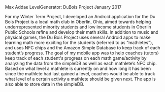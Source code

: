 Max Addae
                                          LevelGenerator: DuBois Project
                                                    January 2017
                                                    
For my Winter Term Project, I developed an Android application for the Du Bois Project is a local math club in Oberlin, Ohio, aimed towards helping underrepresented minority students and low income students in Oberlin Public Schools refine and develop their math skills. In addition to music and physical games, the Du Bois Project uses several Android apps to make learning math more exciting for the students (referred to as “mathletes”), and uses NFC chips and the Amazon Simple Database to keep track of each student’s progress. The goal of my mobile app was to help coaches (tutors) keep track of each student's progress on each math game/activity by analyzing the data from the simpleDB as well as each mathlete’s NFC chip. Based on what level a mathlete is currently on and how long it has been since the mathlete had last gained a level, coaches would be able to track what level of a certain activity a mathlete should be given next. The app is also able to store data in the simpleDB. 
